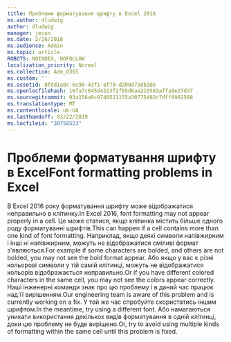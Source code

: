 ```yaml
---
title: Проблеми форматування шрифту в Excel 2016
ms.author: dludwig
author: dludwig
manager: jecon
ms.date: 2/26/2018
ms.audience: Admin
ms.topic: article
ROBOTS: NOINDEX, NOFOLLOW
localization_priority: Normal
ms.collection: Adm_O365
ms.custom: ''
ms.assetid: 8fdd1a0c-6c90-43f1-af70-d200d758b3d6
ms.openlocfilehash: 16fa7c045d4323f2f65d6ae219583affa9e27d37
ms.sourcegitcommit: 03a156a9c9740521155a30775492c7dff0982588
ms.translationtype: MT
ms.contentlocale: uk-UA
ms.lasthandoff: 03/22/2019
ms.locfileid: "30758523"
---
```

# <a name="font-formatting-problems-in-excel"></a><span data-ttu-id="cd230-102">Проблеми форматування шрифту в Excel</span><span class="sxs-lookup"><span data-stu-id="cd230-102">Font formatting problems in Excel</span></span>

<span data-ttu-id="cd230-103">В Excel 2016 року форматування шрифту може відображатися неправильно в клітинку.</span><span class="sxs-lookup"><span data-stu-id="cd230-103">In Excel 2016, font formatting may not appear properly in a cell.</span></span> <span data-ttu-id="cd230-104">Це може статися, якщо клітинка містить більше одного роду форматуванні шрифтів.</span><span class="sxs-lookup"><span data-stu-id="cd230-104">This can happen if a cell contains more than one kind of font formatting.</span></span> <span data-ttu-id="cd230-105">Наприклад, якщо деякі символи напівжирним і інші ні напівжирним, можуть не відображатися сміливі формат з'являються.</span><span class="sxs-lookup"><span data-stu-id="cd230-105">For example if some characters are bolded, and others are not bolded, you may not see the bold format appear.</span></span> <span data-ttu-id="cd230-106">Або якщо у вас є різні кольорові символи у тій самій клітинці, можуть не відображатися кольорів відображається неправильно.</span><span class="sxs-lookup"><span data-stu-id="cd230-106">Or if you have different colored characters in the same cell, you may not see the colors appear correctly.</span></span> <span data-ttu-id="cd230-107">Наші інженерні команди знає про цю проблему і в даний час працює над її вирішенням.</span><span class="sxs-lookup"><span data-stu-id="cd230-107">Our engineering team is aware of this problem and is currently working on a fix.</span></span> <span data-ttu-id="cd230-108">У той же час спробуйте скористатись іншим шрифтом.</span><span class="sxs-lookup"><span data-stu-id="cd230-108">In the meantime, try using a different font.</span></span> <span data-ttu-id="cd230-109">Або намагаються уникати використання декількох видів форматування в одній клітинці, доки цю проблему не буде вирішено.</span><span class="sxs-lookup"><span data-stu-id="cd230-109">Or, try to avoid using multiple kinds of formatting within the same cell until this problem is fixed.</span></span> 
  

